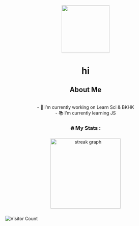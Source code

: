 <div align="center">
  <img height="150" src="https://avatars.githubusercontent.com/u/119977760?v=4"  />
</div>

###

<h1 align="center">hi</h1>

###

<h2 align="center">About Me</h2>
<p align="center"><br>- 🔭 I’m currently working on Learn Sci & BKHK <br>- 📚  I’m currently learning JS <br> </p>

###

<h3 align="center">🔥   My Stats :</h3>

###

<div align="center">
  <img src="https://streak-stats.demolab.com?user=aukak&locale=en&mode=daily&theme=dark&hide_border=false&border_radius=5&order=3" height="220" alt="streak graph"  />
</div>

###

![Visitor Count](https://profile-counter.glitch.me/{aukak}/count.svg)




